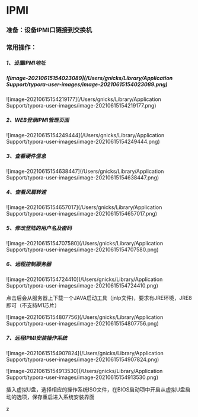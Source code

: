 # IPMI

### 准备：设备IPMI口链接到交换机

### 常用操作：

##### 1、设置IPMI地址

##### ![image-20210615154023089](/Users/gnicks/Library/Application Support/typora-user-images/image-20210615154023089.png)



![image-20210615154219177](/Users/gnicks/Library/Application Support/typora-user-images/image-20210615154219177.png)

##### 2、WEB登录IPMI管理页面

![image-20210615154249444](/Users/gnicks/Library/Application Support/typora-user-images/image-20210615154249444.png)

##### 3、查看硬件信息

![image-20210615154638447](/Users/gnicks/Library/Application Support/typora-user-images/image-20210615154638447.png)

##### 4、查看风扇转速

![image-20210615154657017](/Users/gnicks/Library/Application Support/typora-user-images/image-20210615154657017.png)

##### 5、修改登陆的用户名及密码

![image-20210615154707580](/Users/gnicks/Library/Application Support/typora-user-images/image-20210615154707580.png)

##### 6、远程控制服务器

![image-20210615154724410](/Users/gnicks/Library/Application Support/typora-user-images/image-20210615154724410.png)

点击后会从服务器上下载一个JAVA启动工具（jnlp文件)，要求有JRE环境，JRE8即可（不支持M1芯片）

![image-20210615154807756](/Users/gnicks/Library/Application Support/typora-user-images/image-20210615154807756.png)

##### 7、远程IPMI安装操作系统

![image-20210615154907824](/Users/gnicks/Library/Application Support/typora-user-images/image-20210615154907824.png)

![image-20210615154913530](/Users/gnicks/Library/Application Support/typora-user-images/image-20210615154913530.png)

插入虚拟U盘，选择相应的操作系统ISO文件，在BIOS启动项中开启从虚拟U盘启动的选项，保存重启进入系统安装界面

z